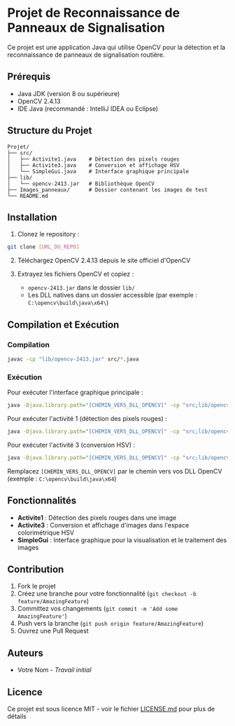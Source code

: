 # Projet de Reconnaissance de Panneaux de Signalisation

Ce projet est une application Java qui utilise OpenCV pour la détection et la reconnaissance de panneaux de signalisation routière.

## Prérequis

- Java JDK (version 8 ou supérieure)
- OpenCV 2.4.13
- IDE Java (recommandé : IntelliJ IDEA ou Eclipse)

## Structure du Projet

```
Projet/
├── src/
│   ├── Activite1.java    # Détection des pixels rouges
│   ├── Activite3.java    # Conversion et affichage HSV
│   └── SimpleGui.java    # Interface graphique principale
├── lib/
│   └── opencv-2413.jar   # Bibliothèque OpenCV
├── Images_panneaux/      # Dossier contenant les images de test
└── README.md
```

## Installation

1. Clonez le repository :
```bash
git clone [URL_DU_REPO]
```

2. Téléchargez OpenCV 2.4.13 depuis le site officiel d'OpenCV

3. Extrayez les fichiers OpenCV et copiez :
   - `opencv-2413.jar` dans le dossier `lib/`
   - Les DLL natives dans un dossier accessible (par exemple : `C:\opencv\build\java\x64\`)

## Compilation et Exécution

### Compilation

```bash
javac -cp "lib/opencv-2413.jar" src/*.java
```

### Exécution

Pour exécuter l'interface graphique principale :
```bash
java -Djava.library.path="[CHEMIN_VERS_DLL_OPENCV]" -cp "src;lib/opencv-2413.jar" SimpleGui
```

Pour exécuter l'activité 1 (détection des pixels rouges) :
```bash
java -Djava.library.path="[CHEMIN_VERS_DLL_OPENCV]" -cp "src;lib/opencv-2413.jar" Activite1
```

Pour exécuter l'activité 3 (conversion HSV) :
```bash
java -Djava.library.path="[CHEMIN_VERS_DLL_OPENCV]" -cp "src;lib/opencv-2413.jar" Activite3
```

Remplacez `[CHEMIN_VERS_DLL_OPENCV]` par le chemin vers vos DLL OpenCV (exemple : `C:\opencv\build\java\x64`)

## Fonctionnalités

- **Activite1** : Détection des pixels rouges dans une image
- **Activite3** : Conversion et affichage d'images dans l'espace colorimétrique HSV
- **SimpleGui** : Interface graphique pour la visualisation et le traitement des images

## Contribution

1. Fork le projet
2. Créez une branche pour votre fonctionnalité (`git checkout -b feature/AmazingFeature`)
3. Committez vos changements (`git commit -m 'Add some AmazingFeature'`)
4. Push vers la branche (`git push origin feature/AmazingFeature`)
5. Ouvrez une Pull Request

## Auteurs

- Votre Nom - *Travail initial*

## Licence

Ce projet est sous licence MIT - voir le fichier [LICENSE.md](LICENSE.md) pour plus de détails
